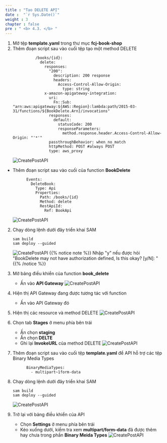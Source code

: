 ```yaml
---
title : "Tạo DELETE API"
date :  "`r Sys.Date()`" 
weight : 3
chapter : false
pre : " <b> 4.3. </b> "
---
```

1. Mở tệp **template.yaml** trong thư mục **fcj-book-shop**
2. Thêm đoạn script sau vào cuối tệp tạo một method DELETE
      ```
                /books/{id}:
                  delete:
                    responses:
                      "200":
                        description: 200 response
                        headers:
                          Access-Control-Allow-Origin:
                            type: string
                    x-amazon-apigateway-integration:
                      uri:
                        Fn::Sub: "arn:aws:apigateway:${AWS::Region}:lambda:path/2015-03-31/functions/${BookDelete.Arn}/invocations"
                      responses:
                        default:
                          statusCode: 200
                          responseParameters:
                            method.response.header.Access-Control-Allow-Origin: "'*'"
                      passthroughBehavior: when_no_match
                      httpMethod: POST #always POST
                      type: aws_proxy
      ```
      ![CreatePostAPI](/images/1/67.png?&width=90pc)

  - Thêm đoạn script sau vào cuối của function **BookDelete** 
      ```
            Events:
              DeleteBook:
                Type: Api
                Properties:
                  Path: /books/{id}
                  Method: delete
                  RestApiId:
                    Ref: BookApi
      ```
    ![CreatePostAPI](/images/1/68.png?&width=90pc)

2. Chạy dòng lệnh dưới đây triển khai SAM
    ```
    sam build
    sam deploy --guided
    ```
    ![CreatePostAPI](/images/1/72.png?&width=90pc)
{{% notice note %}}
Nhập "y" nếu được hỏi "BookDelete may not have authorization defined, Is this okay? [y/N]: "
{{% /notice %}}


3. Mở bảng điều khiển của function **book_delete**
    - Ấn vào **API Gateway**
      ![CreatePostAPI](/images/1/69.png?&width=90pc)

4. Hiện thị API Gateway đang được tương tác với function
    - Ấn vào API Gateway đó
5. Hiện thị các resource và method DELETE
![CreatePostAPI](/images/1/70.png?&width=90pc)

6. Chọn tab **Stages** ở menu phía bên trái
    - Ấn chọn **staging**
    - Ấn chọn **DELTE**
    - Ghi lại **InvokeURL** của method DELETE
![CreatePostAPI](/images/1/71.png?&width=90pc)

7. Thêm đoạn script sau vào cuối tệp **template.yaml** để API hỗ trợ các tệp Binary Media Types
      ```
            BinaryMediaTypes: 
              - multipart~1form-data
      ```
8. Chạy dòng lệnh dưới đây triển khai SAM
      ```
      sam build
      sam deploy --guided
      ```
      ![CreatePostAPI](/images/1/73.png?&width=90pc)

9. Trở lại với bảng điều khiển của API
    - Chọn **Settings** ở menu phía bên trái
    - Kéo xuống dưới, kiểm tra xem **multipart/form-data** đã được thêm hay chưa trong phần **Binary Meida Types**
![CreatePostAPI](/images/1/74.png?&width=90pc)



